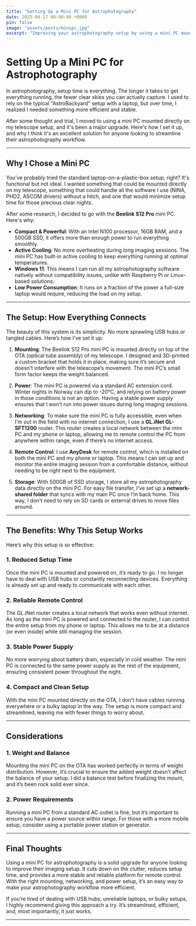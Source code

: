 ```yaml
---
title: "Setting Up a Mini PC for Astrophotography"
date: 2025-04-17 00:00:00 +0000
pin: false
image: "assets/posts/minipc.jpg"
excerpt: "Improving your astrophotography setup by using a mini PC mounted directly on your telescope."
---
```


# Setting Up a Mini PC for Astrophotography

In astrophotography, setup time is everything. The longer it takes to get everything running, the fewer clear skies you can actually capture. I used to rely on the typical "AstroBackyard" setup with a laptop, but over time, I realized I needed something more efficient and stable. 

After some thought and trial, I moved to using a mini PC mounted directly on my telescope setup, and it's been a major upgrade. Here's how I set it up, and why I think it's an excellent solution for anyone looking to streamline their astrophotography workflow.

---

## Why I Chose a Mini PC

You’ve probably tried the standard laptop-on-a-plastic-box setup, right? It's functional but not ideal. I wanted something that could be mounted directly on my telescope, something that could handle all the software I use (NINA, PHD2, ASCOM drivers) without a hitch, and one that would minimize setup time for those precious clear nights.

After some research, I decided to go with the **Beelink S12 Pro** mini PC. Here's why:

- **Compact & Powerful**: With an Intel N100 processor, 16GB RAM, and a 500GB SSD, it offers more than enough power to run everything smoothly.
- **Active Cooling**: No more overheating during long imaging sessions. The mini PC has built-in active cooling to keep everything running at optimal temperatures.
- **Windows 11**: This means I can run all my astrophotography software natively without compatibility issues, unlike with Raspberry Pi or Linux-based solutions.
- **Low Power Consumption**: It runs on a fraction of the power a full-size laptop would require, reducing the load on my setup.

---

## The Setup: How Everything Connects

The beauty of this system is its simplicity. No more sprawling USB hubs or tangled cables. Here’s how I’ve set it up:

1. **Mounting**: The Beelink S12 Pro mini PC is mounted directly on top of the OTA (optical tube assembly) of my telescope. I designed and 3D-printed a custom bracket that holds it in place, making sure it’s secure and doesn't interfere with the telescope’s movement. The mini PC’s small form factor keeps the weight balanced.

2. **Power**: The mini PC is powered via a standard AC extension cord. Winter nights in Norway can dip to -20°C, and relying on battery power in those conditions is not an option. Having a stable power supply ensures that I won’t run into power issues during long imaging sessions.

3. **Networking**: To make sure the mini PC is fully accessible, even when I'm out in the field with no internet connection, I use a **GL.iNet GL-SFT1200** router. This router creates a local network between the mini PC and my phone or laptop, allowing me to remote control the PC from anywhere within range, even if there’s no internet access.

4. **Remote Control**: I use **AnyDesk** for remote control, which is installed on both the mini PC and my phone or laptop. This means I can set up and monitor the entire imaging session from a comfortable distance, without needing to be right next to the equipment.

5. **Storage**: With 500GB of SSD storage, I store all my astrophotography data directly on the mini PC. For easy file transfer, I’ve set up a **network-shared folder** that syncs with my main PC once I’m back home. This way, I don’t need to rely on SD cards or external drives to move files around.

---

## The Benefits: Why This Setup Works

Here’s why this setup is so effective:

### 1. **Reduced Setup Time**
   Once the mini PC is mounted and powered on, it’s ready to go. I no longer have to deal with USB hubs or constantly reconnecting devices. Everything is already set up and ready to communicate with each other.

### 2. **Reliable Remote Control**
   The GL.iNet router creates a local network that works even without internet. As long as the mini PC is powered and connected to the router, I can control the entire setup from my phone or laptop. This allows me to be at a distance (or even inside) while still managing the session.

### 3. **Stable Power Supply**
   No more worrying about battery drain, especially in cold weather. The mini PC is connected to the same power supply as the rest of the equipment, ensuring consistent power throughout the night.

### 4. **Compact and Clean Setup**
   With the mini PC mounted directly on the OTA, I don't have cables running everywhere or a bulky laptop in the way. The setup is more compact and streamlined, leaving me with fewer things to worry about.

---

## Considerations

### 1. **Weight and Balance**
   Mounting the mini PC on the OTA has worked perfectly in terms of weight distribution. However, it’s crucial to ensure the added weight doesn’t affect the balance of your setup. I did a balance test before finalizing the mount, and it’s been rock solid ever since.

### 2. **Power Requirements**
   Running a mini PC from a standard AC outlet is fine, but it’s important to ensure you have a power source within range. For those with a more mobile setup, consider using a portable power station or generator.

---

## Final Thoughts

Using a mini PC for astrophotography is a solid upgrade for anyone looking to improve their imaging setup. It cuts down on the clutter, reduces setup time, and provides a more stable and reliable platform for remote control. With the right mounting, networking, and power setup, it’s an easy way to make your astrophotography workflow more efficient.

If you’re tired of dealing with USB hubs, unreliable laptops, or bulky setups, I highly recommend giving this approach a try. It’s streamlined, efficient, and, most importantly, it just works.

---